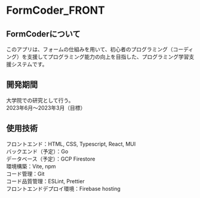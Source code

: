 # FormCoder_FRONT
## FormCoderについて
このアプリは、フォームの仕組みを用いて、初心者のプログラミング（コーディング）を支援してプログラミング能力の向上を目指した、プログラミング学習支援システムです。  
## 開発期間
大学院での研究として行う。  
2023年6月〜2023年3月（目標）
## 使用技術
フロントエンド：HTML, CSS, Typescript, React, MUI  
バックエンド（予定）：Go  
データベース（予定）：GCP Firestore  
環境構築：Vite, npm  
コード管理：Git  
コード品質管理：ESLint, Prettier  
フロントエンドデプロイ環境：Firebase hosting  
